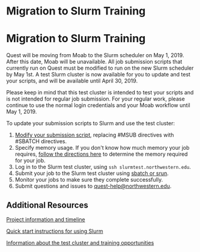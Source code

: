 # Migration to Slurm Training

# Migration to Slurm Training

Quest will be moving from Moab to the Slurm scheduler on May 1, 2019. After this date, Moab will be unavailable. All job submission scripts that currently run on Quest must be modified to run on the new Slurm scheduler by May 1st. A test Slurm cluster is now available for you to update and test your scripts, and will be available until April 30, 2019.

Please keep in mind that this test cluster is intended to test your scripts and is not intended for regular job submission. For your regular work, please continue to use the normal login credentials and your Moab workflow until May 1, 2019.

To update your submission scripts to Slurm and use the test cluster:
1. [Modify your submission script](https://kb.northwestern.edu/89454), replacing #MSUB directives with #SBATCH directives.
2. Specify memory usage. If you don't know how much memory your job requires, [follow the directions here](https://kb.northwestern.edu/81074) to determine the memory required for your job.
3. Log in to the Slurm test cluster, using `ssh slurmtest.northwestern.edu`.
4. Submit your job to the Slurm test cluster using [sbatch or srun](https://kb.northwestern.edu/69247#slurm).
5. Monitor your jobs to make sure they complete successfully.
6. Submit questions and issues to quest-help@northwestern.edu.

## Additional Resources
[Project information and timeline](https://www.it.northwestern.edu/about/it-projects/quest-scheduler/index.html)

[Quick start instructions for using Slurm](https://kb.northwestern.edu/quest-slurm-quick-start)

[Information about the test cluster and training opportunities](https://www.it.northwestern.edu/about/it-projects/quest-scheduler/test-cluster.html)
